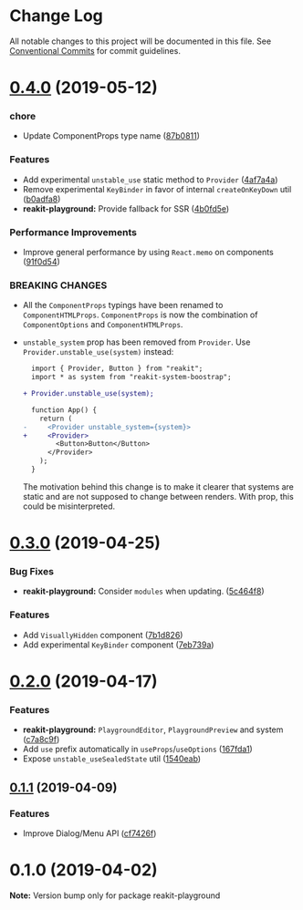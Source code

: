 # Change Log

All notable changes to this project will be documented in this file.
See [Conventional Commits](https://conventionalcommits.org) for commit guidelines.

# [0.4.0](https://github.com/reakit/reakit/tree/master/packages/reakit-playground/compare/reakit-playground@0.3.0...reakit-playground@0.4.0) (2019-05-12)


### chore

* Update ComponentProps type name ([87b0811](https://github.com/reakit/reakit/tree/master/packages/reakit-playground/commit/87b0811))


### Features

* Add experimental `unstable_use` static method to `Provider` ([4af7a4a](https://github.com/reakit/reakit/tree/master/packages/reakit-playground/commit/4af7a4a))
* Remove experimental `KeyBinder` in favor of internal `createOnKeyDown` util ([b0adfa8](https://github.com/reakit/reakit/tree/master/packages/reakit-playground/commit/b0adfa8))
* **reakit-playground:** Provide fallback for SSR ([4b0fd5e](https://github.com/reakit/reakit/tree/master/packages/reakit-playground/commit/4b0fd5e))


### Performance Improvements

* Improve general performance by using `React.memo` on components ([91f0d54](https://github.com/reakit/reakit/tree/master/packages/reakit-playground/commit/91f0d54))


### BREAKING CHANGES

* All the `ComponentProps` typings have been renamed to `ComponentHTMLProps`. `ComponentProps` is now the combination of `ComponentOptions` and `ComponentHTMLProps`.
* `unstable_system` prop has been removed from `Provider`. Use `Provider.unstable_use(system)` instead:

  ```diff
    import { Provider, Button } from "reakit";
    import * as system from "reakit-system-boostrap";

  + Provider.unstable_use(system);

    function App() {
      return (
  -     <Provider unstable_system={system}>
  +     <Provider>
          <Button>Button</Button>
        </Provider>
      );
    }
  ```

  The motivation behind this change is to make it clearer that systems are static and are not supposed to change between renders. With prop, this could be misinterpreted.





# [0.3.0](https://github.com/reakit/reakit/tree/master/packages/reakit-playground/compare/reakit-playground@0.2.0...reakit-playground@0.3.0) (2019-04-25)


### Bug Fixes

* **reakit-playground:** Consider `modules` when updating. ([5c464f8](https://github.com/reakit/reakit/tree/master/packages/reakit-playground/commit/5c464f8))


### Features

* Add `VisuallyHidden` component ([7b1d826](https://github.com/reakit/reakit/tree/master/packages/reakit-playground/commit/7b1d826))
* Add experimental `KeyBinder` component ([7eb739a](https://github.com/reakit/reakit/tree/master/packages/reakit-playground/commit/7eb739a))





# [0.2.0](https://github.com/reakit/reakit/tree/master/packages/reakit-playground/compare/reakit-playground@0.1.1...reakit-playground@0.2.0) (2019-04-17)


### Features

* **reakit-playground:** `PlaygroundEditor`, `PlaygroundPreview` and system ([c7a8c9f](https://github.com/reakit/reakit/tree/master/packages/reakit-playground/commit/c7a8c9f))
* Add `use` prefix automatically in `useProps`/`useOptions` ([167fda1](https://github.com/reakit/reakit/tree/master/packages/reakit-playground/commit/167fda1))
* Expose `unstable_useSealedState` util ([1540eab](https://github.com/reakit/reakit/tree/master/packages/reakit-playground/commit/1540eab))





## [0.1.1](https://github.com/reakit/reakit/tree/master/packages/reakit-playground/compare/reakit-playground@0.1.0...reakit-playground@0.1.1) (2019-04-09)


### Features

* Improve Dialog/Menu API ([cf7426f](https://github.com/reakit/reakit/tree/master/packages/reakit-playground/commit/cf7426f))





# 0.1.0 (2019-04-02)

**Note:** Version bump only for package reakit-playground
